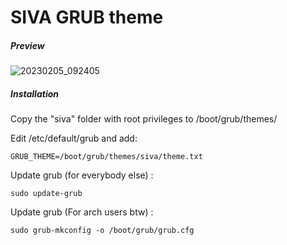 # SIVA GRUB theme

##### Preview

![20230205_092405](https://user-images.githubusercontent.com/43517199/217972292-4d7aa9db-c864-4cbf-8ad7-6fe8ad9ffb82.jpg)

##### Installation

Copy the "siva" folder with root privileges to /boot/grub/themes/

Edit /etc/default/grub and add:
```
GRUB_THEME=/boot/grub/themes/siva/theme.txt
```
Update grub (for everybody else) :
```
sudo update-grub
```
Update grub (For arch users btw) :
```
sudo grub-mkconfig -o /boot/grub/grub.cfg
```


